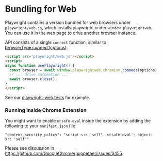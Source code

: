 # Bundling for Web

Playwright contains a version bundled for web browsers under `playwright/web.js`, which
installs playwright under `window.playwrightweb`.
You can use it in the web page to drive another browser instance.

API consists of a single `connect` function, similar to [browserType.connect(options)](api.md#browsertypeconnectoptions).

```html
<script src='playwright/web.js'></script>
<script>
async function usePlaywright() {
  const browser = await window.playwrightweb.chromium.connect(options); // or 'firefox', 'webkit'
  // ... drive automation ...
  await browser.close();
}
</script>
```

See our [playwright-web tests](https://github.com/Microsoft/playwright/blob/master/test/web.spec.js) for example.

### Running inside Chrome Extension

You might want to enable `unsafe-eval` inside the extension by adding the following
to your `manifest.json` file:

```
"content_security_policy": "script-src 'self' 'unsafe-eval'; object-src 'self'"
```

Please see discussion in https://github.com/GoogleChrome/puppeteer/issues/3455.
